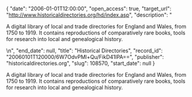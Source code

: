 {
  "date": "2006-01-01T12:00:00", 
  "open_access": true, 
  "target_url": "http://www.historicaldirectories.org/hd/index.asp", 
  "description": "<p>A digital library of local and trade directories for England and Wales, from 1750 to 1919. It contains reproductions of comparatively rare books, tools for research into local and genealogical history.</p>\n", 
  "end_date": null, 
  "title": "Historical Directories", 
  "record_id": "20060101T120000/6W7OdvPMl+Qu/FikD41lPA==", 
  "publisher": "historicaldirectories.org", 
  "slug": 108570, 
  "start_date": null
}

<p>A digital library of local and trade directories for England and Wales, from 1750 to 1919. It contains reproductions of comparatively rare books, tools for research into local and genealogical history.</p>
